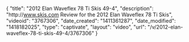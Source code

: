 {
    "title": "2012 Elan Waveflex 78 Ti Skis 49-4",
    "description": "http:\/\/www.skis.com Review for the 2012 Elan Waveflex 78 Ti Skis",
    "videoid": "3767306",
    "date_created": "1411361287",
    "date_modified": "1418182025",
    "type": "captivate",
    "layout": "video",
    "url": "\/v\/2012-elan-waveflex-78-ti-skis-49-4\/3767306"
}